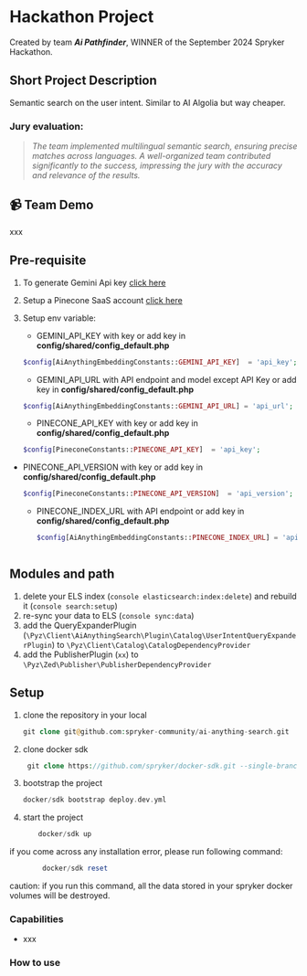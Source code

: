 # Hackathon Project

Created by team ***Ai Pathfinder***, WINNER of the September 2024 Spryker Hackathon.

## Short Project Description

Semantic search on the user intent. Similar to AI Algolia but way cheaper. 

### Jury evaluation:
> _The team implemented  multilingual semantic search, ensuring precise matches across languages. A well-organized team contributed significantly to the success, impressing the jury with the accuracy and relevance of the results._

## 📹 Team Demo

xxx

## Pre-requisite

1. To generate Gemini Api key [click here](https://aistudio.google.com/app/apikey)
2. Setup a Pinecone SaaS account [click here](https://login.pinecone.io/login)
3. Setup env variable:

    - GEMINI_API_KEY with key or add key in **config/shared/config_default.php**

    ```php
    $config[AiAnythingEmbeddingConstants::GEMINI_API_KEY]  = 'api_key';
    ```

    - GEMINI_API_URL with API endpoint and model except API Key or add key in **config/shared/config_default.php**

    ```php
    $config[AiAnythingEmbeddingConstants::GEMINI_API_URL] = 'api_url';
   ```

    - PINECONE_API_KEY with key or add key in **config/shared/config_default.php**

    ```php
   $config[PineconeConstants::PINECONE_API_KEY]  = 'api_key';
    ```

- PINECONE_API_VERSION with key or add key in **config/shared/config_default.php**

    ```php
   $config[PineconeConstants::PINECONE_API_VERSION]  = 'api_version';
    ```

  - PINECONE_INDEX_URL with API endpoint or add key in **config/shared/config_default.php**

      ```php
      $config[AiAnythingEmbeddingConstants::PINECONE_INDEX_URL] = 'api_url';
   ```

## Modules and path

1. delete your ELS index (`console elasticsearch:index:delete`) and rebuild it (`console search:setup`)
2. re-sync your data to ELS (`console sync:data`)
3. add the QueryExpanderPlugin (``\Pyz\Client\AiAnythingSearch\Plugin\Catalog\UserIntentQueryExpanderPlugin``) to ``\Pyz\Client\Catalog\CatalogDependencyProvider``
4. add the PublisherPlugin (`xx`) to ``\Pyz\Zed\Publisher\PublisherDependencyProvider``

## Setup

1. clone the repository in your local

   ```php
   git clone git@github.com:spryker-community/ai-anything-search.git
   ```

2. clone docker sdk

    ```php
     git clone https://github.com/spryker/docker-sdk.git --single-branch docker
    ```

3. bootstrap the project

    ```php
    docker/sdk bootstrap deploy.dev.yml
    ```

4. start the project

 ```php
        docker/sdk up
 ```

if you come across any installation error, please run following command:

```php
        docker/sdk reset
 ```

caution:  if you run this command, all the data stored in your spryker docker volumes will be destroyed.

### Capabilities

- xxx

### How to use
